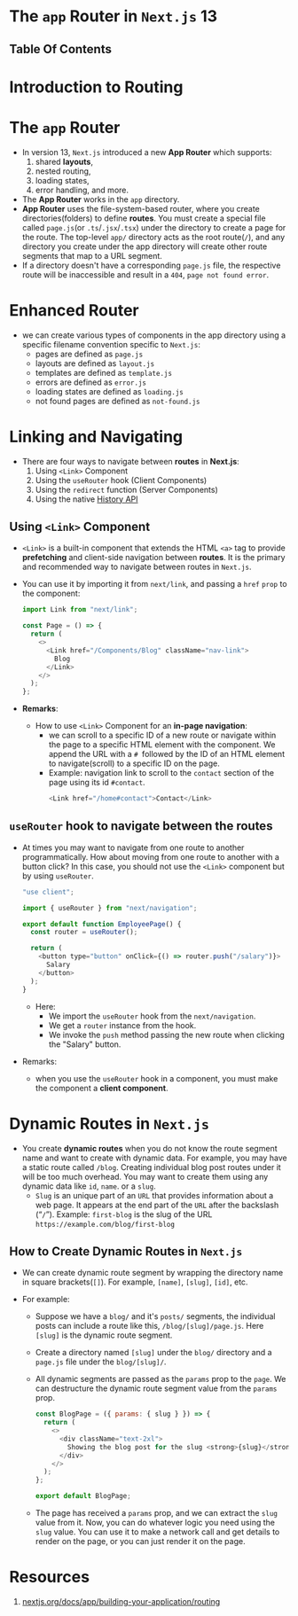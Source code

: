 # The `app` Router in `Next.js` 13

## Table Of Contents

# Introduction to Routing

# The `app` Router

- In version 13, `Next.js` introduced a new **App Router** which supports:
  1. shared **layouts**,
  2. nested routing,
  3. loading states,
  4. error handling, and more.
- The **App Router** works in the `app` directory.
- **App Router** uses the file-system-based router, where you create directories(folders) to define **routes**. You must create a special file called `page.js`(or `.ts`/`.jsx`/`.tsx`) under the directory to create a page for the route. The top-level `app/` directory acts as the root route(`/`), and any directory you create under the app directory will create other route segments that map to a URL segment.
- If a directory doesn't have a corresponding `page.js` file, the respective route will be inaccessible and result in a `404`, `page not found error`.

# Enhanced Router

- we can create various types of components in the app directory using a specific filename convention specific to `Next.js`:
  - pages are defined as `page.js`
  - layouts are defined as `layout.js`
  - templates are defined as `template.js`
  - errors are defined as `error.js`
  - loading states are defined as `loading.js`
  - not found pages are defined as `not-found.js`

# Linking and Navigating

- There are four ways to navigate between **routes** in **Next.js**:
  1. Using `<Link>` Component
  2. Using the `useRouter` hook (Client Components)
  3. Using the `redirect` function (Server Components)
  4. Using the native [History API](https://nextjs.org/docs/app/building-your-application/routing/linking-and-navigating#using-the-native-history-api)

## Using `<Link>` Component

- `<Link>` is a built-in component that extends the HTML `<a>` tag to provide **prefetching** and client-side navigation between **routes**. It is the primary and recommended way to navigate between routes in `Next.js`.
- You can use it by importing it from `next/link`, and passing a `href` `prop` to the component:

  ```js
  import Link from "next/link";

  const Page = () => {
    return (
      <>
        <Link href="/Components/Blog" className="nav-link">
          Blog
        </Link>
      </>
    );
  };
  ```

- **Remarks**:
  - How to use `<Link>` Component for an **in-page navigation**:
    - we can scroll to a specific ID of a new route or navigate within the page to a specific HTML element with the <Link> component. We append the URL with a `# `followed by the ID of an HTML element to navigate(scroll) to a specific ID on the page.
    - Example: navigation link to scroll to the `contact` section of the page using its id `#contact`.
      ```javascript
      <Link href="/home#contact">Contact</Link>
      ```

## `useRouter` hook to navigate between the routes

- At times you may want to navigate from one route to another programmatically. How about moving from one route to another with a button click? In this case, you should not use the `<Link>` component but by using `useRouter`.

  ```js
  "use client";

  import { useRouter } from "next/navigation";

  export default function EmployeePage() {
    const router = useRouter();

    return (
      <button type="button" onClick={() => router.push("/salary")}>
        Salary
      </button>
    );
  }
  ```

  - Here:
    - We import the `useRouter` hook from the `next/navigation`.
    - We get a `router` instance from the hook.
    - We invoke the `push` method passing the new route when clicking the "Salary" button.

- Remarks:
  - when you use the `useRouter` hook in a component, you must make the component a **client component**.

# Dynamic Routes in `Next.js`

- You create **dynamic routes** when you do not know the route segment name and want to create with dynamic data. For example, you may have a static route called `/blog`. Creating individual blog post routes under it will be too much overhead. You may want to create them using any dynamic data like `id`, `name`. or a `slug`.
  - `Slug` is an unique part of an `URL` that provides information about a web page. It appears at the end part of the `URL` after the backslash (“`/`”). Example: `first-blog` is the slug of the URL `https://example.com/blog/first-blog`

## How to Create Dynamic Routes in `Next.js`

- We can create dynamic route segment by wrapping the directory name in square brackets(`[]`). For example, `[name]`, `[slug]`, `[id]`, etc.
- For example:

  - Suppose we have a `blog/` and it's `posts/` segments, the individual posts can include a route like this, `/blog/[slug]/page.js`. Here `[slug]` is the dynamic route segment.
  - Create a directory named `[slug]` under the `blog/` directory and a `page.js` file under the `blog/[slug]/`.
  - All dynamic segments are passed as the `params` prop to the `page`. We can destructure the dynamic route segment value from the `params` prop.

    ```js
    const BlogPage = ({ params: { slug } }) => {
      return (
        <>
          <div className="text-2xl">
            Showing the blog post for the slug <strong>{slug}</strong>
          </div>
        </>
      );
    };

    export default BlogPage;
    ```

  - The page has received a `params` prop, and we can extract the `slug` value from it. Now, you can do whatever logic you need using the `slug` value. You can use it to make a network call and get details to render on the page, or you can just render it on the page.

# Resources

1. [nextjs.org/docs/app/building-your-application/routing](https://nextjs.org/docs/app/building-your-application/routing)

